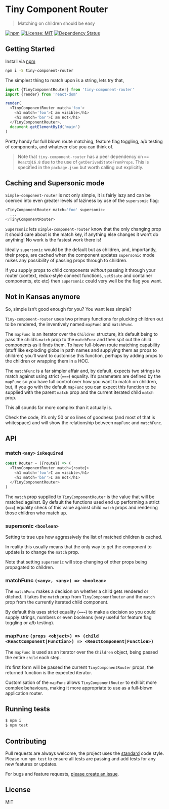 # Tiny Component Router

> Matching on children should be easy

[![npm](https://img.shields.io/npm/v/tiny-component-router.svg?style=flat)](https://www.npmjs.com/package/tiny-component-router)
[![License: MIT](https://img.shields.io/badge/License-MIT-yellow.svg)](https://opensource.org/licenses/MIT)
[![Dependency Status](https://david-dm.org/mattstyles/tiny-component-router.svg)](https://david-dm.org/mattstyles/tiny-component-router)

## Getting Started

Install via [npm](https://npmjs.com)

```sh
npm i -S tiny-component-router
```

The simplest thing to match upon is a string, lets try that,

```js
import {TinyComponentRouter} from 'tiny-component-router'
import {render} from 'react-dom'

render(
  <TinyComponentRouter match='foo'>
    <h1 match='foo'>I am visible</h1>
    <h1 match='bar'>I am not</h1>
  </TinyComponentRouter>,
  document.getElementById('main')
)
```

Pretty handy for full blown route matching, feature flag toggling, a/b testing of components, and whatever else you can think of.

> Note that `tiny-component-router` has a peer dependency on `>= React@16.8` due to the use of `getDerivedStateFromProps`. This is specified in the `package.json` but worth calling out explicitly.

## Caching and Supersonic mode

`Simple-component-router` is not only simple, it is fairly lazy and can be coerced into even greater levels of laziness by use of the `supersonic` flag:

```js
<TinyComponentRouter match='foo' supersonic>
  ...
</TinyComponentRouter>
```

`Supersonic` lets `simple-component-router` know that the only changing prop it should care about is the match key, if anything else changes it won’t do anything! No work is the fastest work there is!

Ideally `supersonic` would be the default but as children, and, importantly, their props, are cached when the component updates `supersonic` mode nukes any possibility of passing props through to children.

If you supply props to child components _without_ passing it through your router (context, redux-style connect functions, `setState` and container components, etc etc) then `supersonic` could very well be the flag you want.

## Not in Kansas anymore

So, simple isn’t good enough for you? You want less simple?

`Tiny-component-router` uses two primary functions for plucking children out to be rendered, the inventively named `mapFunc` and `matchFunc`.

The `mapFunc` is an iterator over the `Children` structure, it’s default being to pass the child’s `match` prop to the `matchFunc` and then spit out the child components as it finds them. To have full-blown route matching capability (stuff like exploding globs in path names and supplying them as props to children) you’ll want to customise this function, perhaps by adding props to the children or wrapping them in a HOC.

The `matchFunc` is a far simpler affair and, by default, expects two strings to match against using strict (`===`) equality. It’s parameters are defined by the `mapFunc` so you have full control over how you want to match on children, but, if you go with the default `mapFunc` you can expect this function to be supplied with the parent `match` prop and the current iterated child `match` prop.

This all sounds far more complex than it actually is.

Check the code, it’s only 50 or so lines of goodness (and most of that is whitespace) and will show the relationship between `mapFunc` and `matchFunc`.

## API

### match `<any>` `isRequired`

```js
const Router = ({route}) => (
  <TinyComponentRouter match={route}>
    <h1 match='foo'>I am visible</h1>
    <h1 match='bar'>I am not</h1>
  </TinyComponentRouter>
)
```

The `match` prop supplied to `TinyComponentRouter` is the value that will be matched against. By default the functions used end up performing a strict (`===`) equality check of this value against child `match` props and rendering those children who match up.

### supersonic `<boolean>`

Setting to true ups how aggressively the list of matched children is cached.

In reality this usually means that the only way to get the component to update is to change the `match` prop.

Note that setting `supersonic` will stop changing of other props being propagated to children.

### matchFunc `(<any>, <any>) => <boolean>`

The `matchFunc` makes a decision on whether a child gets rendered or ditched. It takes the `match` prop from `TinyComponentRouter` and the `match` prop from the currently iterated child component.

By default this uses strict equality (`===`) to make a decision so you could supply strings, numbers or even booleans (very useful for feature flag toggling or a/b testing).

### mapFunc `(props <object>) => (child <ReactComponent|Function>) => <ReactComponent|Function>)`

The `mapFunc` is used as an iterator over the `Children` object, being passed the entire `child` each step.

It’s first form will be passed the current `TinyComponentRouter` props, the returned function is the expected iterator.

Customisation of the `mapFunc` allows `TinyComponentRouter` to exhibit more complex behaviours, making it more appropriate to use as a full-blown application router.

## Running tests

```sh
$ npm i
$ npm test
```

## Contributing

Pull requests are always welcome, the project uses the [standard](http://standardjs.com) code style. Please run `npm test` to ensure all tests are passing and add tests for any new features or updates.

For bugs and feature requests, [please create an issue](https://github.com/mattstyles/simple-component-router/issues).

## License

MIT
